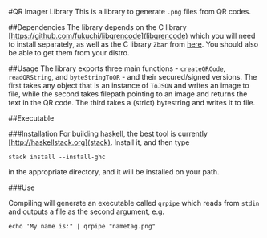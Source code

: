 #QR Imager Library
This is a library to generate `.png` files from QR codes.

##Dependencies
The library depends on the C library [https://github.com/fukuchi/libqrencode](libqrencode) which you will need to install separately, as well as the C library `Zbar` from [here](https://github.com/ZBar/ZBar). You should also be able to get them from your distro. 

##Usage
The library exports three main functions - `createQRCode`, `readQRString`, and `byteStringToQR` - and their secured/signed versions. The first takes any object that is an instance of `ToJSON` and writes an image to file, while the second takes filepath pointing to an image and returns the text in the QR code. The third takes a (strict) bytestring and writes it to file.

##Executable

###Installation
For building haskell, the best tool is currently [http://haskellstack.org](stack). Install it, and then type

```
stack install --install-ghc
```

in the appropriate directory, and it will be installed on your path. 

###Use

Compiling will generate an executable called `qrpipe` which reads from `stdin` and outputs a file as the second argument, e.g.

```echo 'My name is:" | qrpipe "nametag.png"```
